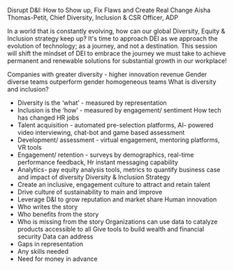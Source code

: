Disrupt D&I: How to Show up, Fix Flaws and Create Real Change
Aisha Thomas-Petit, Chief Diversity, Inclusion & CSR Officer, ADP

In a world that is constantly evolving, how can our global Diversity, Equity & Inclusion strategy keep up? It's time to approach DEI as we approach the evolution of technology; as a journey, and not a destination. This session will shift the mindset of DEI to embrace the journey we must take to achieve permanent and renewable solutions for substantial growth in our workplace!

Companies with greater diversity - higher innovation revenue
Gender diverse teams outperform gender homogeneous teams
What is diversity and inclusion?
* Diversity is the ‘what’ - measured by representation 
* Inclusion is the ‘how’ - measured by engagement/ sentiment
How tech has changed HR jobs
* Talent acquisition - automated pre-selection platforms, AI- powered video interviewing, chat-bot and game based assessment
* Development/ assessment - virtual engagement, mentoring platforms, VR tools
* Engagement/ retention - surveys by demographics, real-time performance feedback, Hr instant messaging capability 
* Analytics- pay equity analysis tools, metrics to quantify business case and impact of diversity
Diversity & Inclusion Strategy
* Create an inclusive, engagement culture to attract and retain talent
* Drive culture of sustainability to main and improve
* Leverage D&I to grow reputation and market share
Human innovation
* Who writes the story
* Who benefits from the story
* Who is missing from the story
Organizations can use data to catalyze products accessible to all
Give tools to build wealth and financial security
Data can address
* Gaps in representation
* Any skills needed
* Need for money in advance
